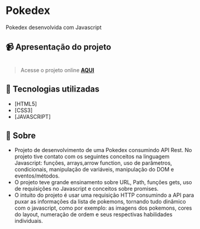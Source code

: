 # Pokedex
Pokedex desenvolvida com Javascript 
## 📹 Apresentação do projeto
<div align="center">
  <img src="" >
</div>

> Acesse o projeto online **[AQUI]()**
## 🚀 Tecnologias utilizadas

- [HTML5] 
- [CSS3]
- [JAVASCRIPT]

## 📝 Sobre

- Projeto de desenvolvimento de uma Pokedex consumindo API Rest. No projeto tive contato com os seguintes conceitos na linguagem Javascript: funções, arrays,arrow function, uso de parâmetros, condicionais, manipulação de variáveis, manipulação do DOM e eventos/métodos.
- O projeto teve grande ensinamento sobre URL, Path, funções gets, uso de requisições no Javascript e conceitos sobre promises.
- O intuito do projeto é usar uma requisição HTTP consumindo a API para puxar as informações da lista de pokemons, tornando tudo dinâmico com o javascript, como por exemplo: as imagens dos pokemons, cores do layout, numeração de ordem e seus respectivas habilidades individuais. 
